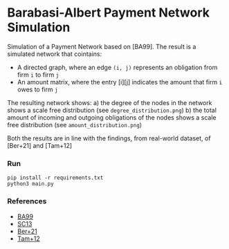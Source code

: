 # Barabasi-Albert Payment Network Simulation

Simulation of a Payment Network based on [BA99]. The result is a simulated network that cointains:
- A directed graph, where an edge `(i, j)` represents an obligation from firm `i` to firm `j` 
- An amount matrix, where the entry [i][j] indicates the amount that firm `i` owes to firm `j`

The resulting network shows:
a) the degree of the nodes in the network shows a scale free distribution (see `degree_distribution.png`)
b) the total amount of incoming and outgoing obligations of the nodes shows a scale free distribution (see `amount_distribution.png`)

Both the results are in line with the findings, from real-world dataset, of [Ber+21] and [Tam+12]

### Run

```
pip install -r requirements.txt
python3 main.py
```

### References

- [BA99](https://arxiv.org/abs/cond-mat/9910332)
- [SC13](https://www.degruyter.com/document/doi/10.5018/economics-ejournal.ja.2013-28/html)
- [Ber+21](https://journals.plos.org/plosone/article?id=10.1371/journal.pone.0250115)
- [Tam+12](https://www.worldscientific.com/doi/abs/10.1142/S2010194512007805?srsltid=AfmBOooZusoYKrxo5O33WceSPhyF1w8D1KTfvlZ__5e5uf0i2huuntMS)
